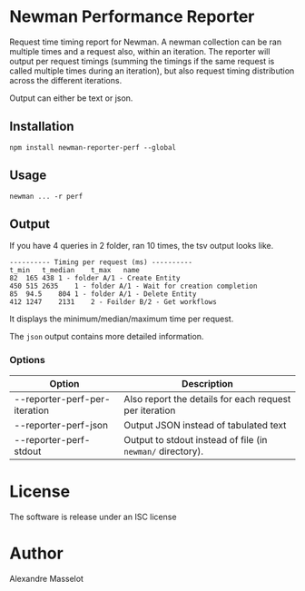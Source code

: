 # Newman Performance Reporter

Request time timing report for Newman. A newman collection can be ran multiple times and a request also, within an
iteration. The reporter will output per request timings (summing the timings if the same request is called multiple
times during an iteration), but also request timing distribution across the different iterations.

Output can either be text or json.

## Installation

```
npm install newman-reporter-perf --global
```

## Usage

```
newman ... -r perf
```

## Output
If you have 4 queries in 2 folder, ran 10 times, the tsv output looks like.
```
---------- Timing per request (ms) ----------
t_min	t_median	t_max	name
82	165	438	1 - folder A/1 - Create Entity
450	515	2635	1 - folder A/1 - Wait for creation completion
85	94.5	804	1 - folder A/1 - Delete Entity
412	1247	2131	2 - Foilder B/2 - Get workflows
```
It displays the minimum/median/maximum time per request.

The `json` output contains more detailed information.

### Options

| Option | Description|
|--------|------------|
| --reporter-perf-per-iteration | Also report the details for each request per iteration |
| --reporter-perf-json | Output JSON instead of tabulated text |
| --reporter-perf-stdout| Output to stdout instead of file (in `newman/` directory).

# License
The software is release under an ISC license

# Author
Alexandre Masselot
